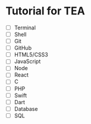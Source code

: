 # Tutorial for TEA

- [ ] Terminal
- [ ] Shell
- [ ] Git
- [ ] GitHub
- [ ] HTML5/CSS3
- [ ] JavaScript
- [ ] Node
- [ ] React
- [ ] C
- [ ] PHP
- [ ] Swift
- [ ] Dart
- [ ] Database
- [ ] SQL
